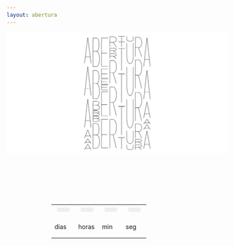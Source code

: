 ```yaml
---
layout: abertura
---
```


<script>
var target_date = new Date("sep 11, 2023").getTime(); 
var dias, horas, minutos, segundos;
var regressiva = document.getElementById("regressiva");

setInterval(function () {

    var current_date = new Date().getTime();
    var segundos_f = (target_date - current_date) / 1000;

dias = parseInt(segundos_f / 86400);
    segundos_f = segundos_f % 86400;
    
    horas = parseInt(segundos_f / 3600);
    segundos_f = segundos_f % 3600;
    
    minutos = parseInt(segundos_f / 60);
    segundos = parseInt(segundos_f % 60);

    document.getElementById('dia').innerHTML = dias;
document.getElementById('hora').innerHTML = horas;
document.getElementById('minuto').innerHTML = minutos;
document.getElementById('segundo').innerHTML = segundos;
  

}, 1000);
</script>
<style>
  .contagem{
width:300px;
height:70px;
margin: 8em auto 0;
}

.numero
{
min-width: 20px;
max-width: 55px;
background-color: #efefef;
color: #000000;
font-size: 22px;
margin: 5px;
text-align: center;
border-radius: 5px;
padding: 5px;
}---
title: Home
layout: default
pagination: 
  enabled: true
---
<div class="container-fluid">
  <div class="row">
  {% for post in paginator.posts %}
    <div class="card  col-lg-4 col-xl-3 border-0">
      {% if post.thumbnail %}
        <div class="box">
          <img src="{{ post.thumbnail }}" /> 
        </div>
      {% else %}
        <img src="" />
      {% endif %}
      <span>{{ post.artista }}</span>
      <p>
        <a style="text-decoration: none;" href="{{ BASE_PATH }}{{ post.url | remove: '/index.html' }}" class="shuf">
          {{ post.title }}
        </a>
      </p>
    </div>
  {% endfor %}
  </div>
  <div class="row">
    <div class="pagina col-sm-11">
      {% if paginator.page_trail %}
        {% for trail in paginator.page_trail %}
          <li {% if page.url == trail.path %}{% endif %}>
            <a href="{{ trail.path | prepend: site.baseurl }}" title="{{trail.title}}">{{ trail.num }}</a>.
          </li>
        {% endfor %}
      {% endif %}
    </div>
  </div>
</div>


.legenda{
height: 25px;
line-height: 10px;
font-size:12px;

text-align: center;
}

</style>

<div class="container-fluid">
  <div class="row">
    <div class="ficha-tecnica col-sm-10">
    <div class="text-center">
    <img src="/assets/abertura.gif" class="img-fluid" alt="ABERTURA / OPENING "/> 
    </div>
  


  <div class="contagem">
  <table><tr><td><div class="numero" id="dia"></div></td><td><div class="numero" id="hora"></div></td><td><div class="numero" id="minuto"></div></td><td><div class="numero" id="segundo"></div></td></tr>
  <tr style="height:20px"><td><p class="legenda">dias</p></td><td><p class="legenda">horas</p></td><td><p class="legenda">min</p></td><td><p class="legenda">seg</p></td></tr></table>
  </div>

  </div>
  </div>
</div>
